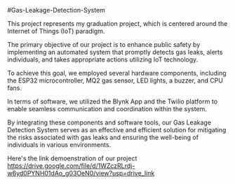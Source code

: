 #Gas-Leakage-Detection-System

This project represents my graduation project, which is centered around the Internet of Things (IoT) paradigm.

The primary objective of our project is to enhance public safety by implementing an automated system that promptly detects gas leaks, alerts individuals, and takes appropriate actions utilizing IoT technology.

To achieve this goal, we employed several hardware components, including the ESP32 microcontroller, MQ2 gas sensor, LED lights, a buzzer, and CPU fans.

In terms of software, we utilized the Blynk App and the Twilio platform to enable seamless communication and coordination within the system.

By integrating these components and software tools, our Gas Leakage Detection System serves as an effective and efficient solution for mitigating the risks associated with gas leaks and ensuring the well-being of individuals in various environments.

Here's the link demoenstration of our project
https://drive.google.com/file/d/1WZczRLrdj-w6yd0PYNH01dAo_g03OeN0/view?usp=drive_link
